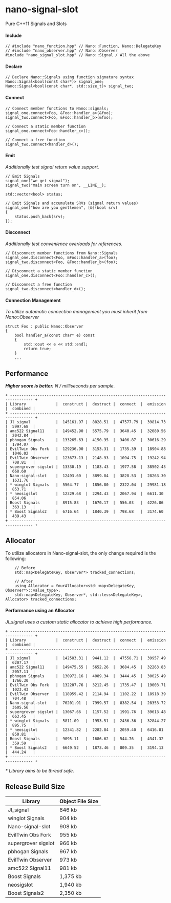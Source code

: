 nano-signal-slot
================

Pure C++11 Signals and Slots

#### Include
```
// #include "nano_function.hpp" // Nano::Function, Nano::DelegateKey
// #include "nano_observer.hpp" // Nano::Observer
#include "nano_signal_slot.hpp" // Nano::Signal / All the above
```

#### Declare
```
// Declare Nano::Signals using function signature syntax
Nano::Signal<bool(const char*)> signal_one;
Nano::Signal<bool(const char*, std::size_t)> signal_two;
```

#### Connect

```
// Connect member functions to Nano::signals;
signal_one.connect<Foo, &Foo::handler_a>(&foo);
signal_two.connect<Foo, &Foo::handler_b>(&foo);

// Connect a static member function
signal_one.connect<Foo::handler_c>();

// Connect a free function
signal_two.connect<handler_d>();
```

#### Emit

_Additionally test signal return value support._

```
// Emit Signals
signal_one("we get signal");
signal_two("main screen turn on", __LINE__);

std::vector<bool> status;

// Emit Signals and accumulate SRVs (signal return values)
signal_one("how are you gentlemen", [&](bool srv)
{
	status.push_back(srv);
});
```

#### Disconnect

_Additionally test convenience overloads for references._

```
// Disconnect member functions from Nano::Signals
signal_one.disconnect<Foo, &Foo::handler_a>(foo);
signal_two.disconnect<Foo, &Foo::handler_b>(foo);

// Disconnect a static member function
signal_one.disconnect<Foo::handler_c>();

// Disconnect a free function
signal_two.disconnect<handler_d>();
```

#### Connection Management

_To utilize automatic connection management you must inherit from Nano::Observer_

```
struct Foo : public Nano::Observer
{
    bool handler_a(const char* e) const
    {
        std::cout << e << std::endl;
        return true;
    }
	...
```


Performance
-----------

**_Higher score is better._** _N / milliseconds per sample._

```
+ -------------------------------------------------------------------------------- +
| Library             |  construct |  destruct |  connect  |  emission |  combined |
+ -------------------------------------------------------------------------------- +
| Jl_signal           |  145161.97 |  8828.51  |  47577.79 |  39814.73 |  5997.68  |
| amc522 Signal11     |  149452.90 |  5575.79  |  3640.45  |  32080.56 |  2042.84  |
| pbhogan Signals     |  133265.63 |  4150.35  |  3406.87  |  30616.29 |  1794.07  |
| EvilTwin Obs Fork   |  129236.90 |  3153.31  |  1735.39  |  18904.88 |  1046.02  |
| EvilTwin Observer   |  123673.13 |  2148.93  |  1094.75  |  19242.94 |  708.81   |
| supergrover sigslot |  13330.19  |  1183.43  |  1977.58  |  38502.43 |  668.60   |
| Nano-signal-slot    |  12493.60  |  3899.84  |  3828.53  |  28263.30 |  1631.76  |
| * winglot Signals   |  5564.77   |  1856.80  |  2322.04  |  29981.18 |  853.71   |
| * neosigslot        |  12329.68  |  2294.43  |  2067.94  |  6611.30  |  854.06   |
| Boost Signals       |  8915.83   |  1670.17  |  556.03   |  4226.06  |  363.13   |
| * Boost Signals2    |  6716.64   |  1840.39  |  798.68   |  3174.60  |  439.43   |
+ -------------------------------------------------------------------------------- +
```

Allocator
---------

To utilize allocators in Nano-signal-slot, the only change required is the following:

```
    // Before
    std::map<DelegateKey, Observer*> tracked_connections;
```
```
    // After
    using Allocator = YourAllocator<std::map<DelegateKey, Observer*>::value_type>;
    std::map<DelegateKey, Observer*, std::less<DelegateKey>, Allocator> tracked_connections;
```

#### Performance using an Allocator

_Jl_signal uses a custom static allocator to achieve high performance._

```
+ -------------------------------------------------------------------------------- +
| Library             |  construct |  destruct |  connect  |  emission |  combined |
+ -------------------------------------------------------------------------------- +
| Jl_signal           |  142583.31 |  9441.12  |  47558.71 |  39957.49 |  6207.17  |
| amc522 Signal11     |  149475.55 |  5652.26  |  3684.45  |  32263.83 |  2057.11  |
| pbhogan Signals     |  130972.16 |  4089.34  |  3444.45  |  30025.49 |  1766.30  |
| EvilTwin Obs Fork   |  132207.76 |  3212.45  |  1735.47  |  19003.71 |  1023.43  |
| EvilTwin Observer   |  118959.42 |  2114.94  |  1102.22  |  18918.39 |  704.48   |
| Nano-signal-slot    |  70201.91  |  7999.57  |  8382.54  |  28353.72 |  3605.56  |
| supergrover sigslot |  13067.66  |  1157.52  |  1991.76  |  39613.48 |  663.45   |
| * winglot Signals   |  5811.09   |  1953.51  |  2436.36  |  32844.27 |  895.75   |
| * neosigslot        |  12341.82  |  2282.84  |  2059.40  |  6416.81  |  850.81   |
| Boost Signals       |  9095.11   |  1686.62  |  544.76   |  4341.32  |  359.59   |
| * Boost Signals2    |  6649.52   |  1873.46  |  809.35   |  3194.13  |  444.24   |
+ -------------------------------------------------------------------------------- +
```
_* Library aims to be thread safe._

Release Build Size
------------------

| Library | Object File Size |
| ------- | ---------------- |
| Jl_signal | 846 kb |
| winglot Signals | 904 kb |
| Nano-signal-slot | 908 kb |
| EvilTwin Obs Fork | 955 kb |
| supergrover sigslot | 966 kb |
| pbhogan Signals | 967 kb |
| EvilTwin Observer | 973 kb |
| amc522 Signal11 | 981 kb |
| Boost Signals | 1,375 kb |
| neosigslot | 1,940 kb |
| Boost Signals2 | 2,350 kb |
